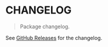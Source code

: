 # CHANGELOG

> Package changelog.

See [GitHub Releases](https://github.com/stdlib-js/array-base-mskreject/releases) for the changelog.